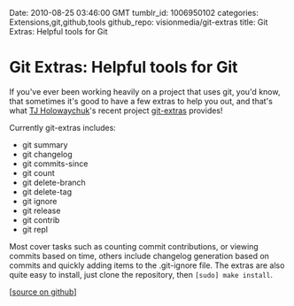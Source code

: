 Date: 2010-08-25 03:46:00 GMT
tumblr_id: 1006950102
categories: Extensions,git,github,tools
github_repo: visionmedia/git-extras
title: Git Extras: Helpful tools for Git

# Git Extras: Helpful tools for Git

If you've ever been working heavily on a project that uses git, you'd know, that sometimes it's good to have a few extras to help you out, and that's what [TJ Holowaychuk](http://github.com/visionmedia/)'s recent project [git-extras](http://github.com/visionmedia/git-extras) provides!

Currently git-extras includes:

* git summary
* git changelog
* git commits-since
* git count
* git delete-branch
* git delete-tag
* git ignore
* git release
* git contrib
* git repl

Most cover tasks such as counting commit contributions, or viewing commits based on time, others include changelog generation based on commits and quickly adding items to the .git-ignore file. The extras are also quite easy to install, just clone the repository, then `[sudo] make install`.

[[source on github](http://github.com/visionmedia/git-extras)]
